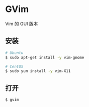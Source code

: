 # GVim

Vim 的 GUI 版本

## 安装

```sh
# Ubuntu
$ sudo apt-get install -y vim-gnome

# CentOS
$ sudo yum install -y vim-X11
```

## 打开

```sh
$ gvim
```